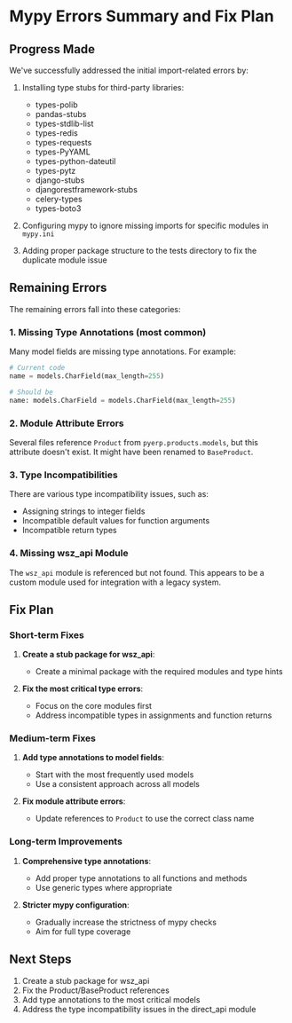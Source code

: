 # Mypy Errors Summary and Fix Plan

## Progress Made

We've successfully addressed the initial import-related errors by:

1. Installing type stubs for third-party libraries:
   - types-polib
   - pandas-stubs
   - types-stdlib-list
   - types-redis
   - types-requests
   - types-PyYAML
   - types-python-dateutil
   - types-pytz
   - django-stubs
   - djangorestframework-stubs
   - celery-types
   - types-boto3

2. Configuring mypy to ignore missing imports for specific modules in `mypy.ini`

3. Adding proper package structure to the tests directory to fix the duplicate module issue

## Remaining Errors

The remaining errors fall into these categories:

### 1. Missing Type Annotations (most common)

Many model fields are missing type annotations. For example:
```python
# Current code
name = models.CharField(max_length=255)

# Should be
name: models.CharField = models.CharField(max_length=255)
```

### 2. Module Attribute Errors

Several files reference `Product` from `pyerp.products.models`, but this attribute doesn't exist. It might have been renamed to `BaseProduct`.

### 3. Type Incompatibilities

There are various type incompatibility issues, such as:
- Assigning strings to integer fields
- Incompatible default values for function arguments
- Incompatible return types

### 4. Missing wsz_api Module

The `wsz_api` module is referenced but not found. This appears to be a custom module used for integration with a legacy system.

## Fix Plan

### Short-term Fixes

1. **Create a stub package for wsz_api**:
   - Create a minimal package with the required modules and type hints

2. **Fix the most critical type errors**:
   - Focus on the core modules first
   - Address incompatible types in assignments and function returns

### Medium-term Fixes

1. **Add type annotations to model fields**:
   - Start with the most frequently used models
   - Use a consistent approach across all models

2. **Fix module attribute errors**:
   - Update references to `Product` to use the correct class name

### Long-term Improvements

1. **Comprehensive type annotations**:
   - Add proper type annotations to all functions and methods
   - Use generic types where appropriate

2. **Stricter mypy configuration**:
   - Gradually increase the strictness of mypy checks
   - Aim for full type coverage

## Next Steps

1. Create a stub package for wsz_api
2. Fix the Product/BaseProduct references
3. Add type annotations to the most critical models
4. Address the type incompatibility issues in the direct_api module
